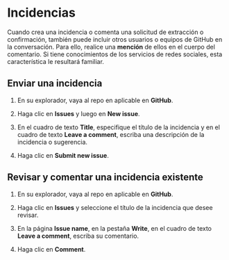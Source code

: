 ﻿# Incidencias

Cuando crea una incidencia o comenta una solicitud de extracción o confirmación, también puede incluir otros usuarios o equipos de GitHub en la conversación. Para ello, realice una **mención** de ellos en el cuerpo del comentario. Si tiene conocimientos de los servicios de redes sociales, esta característica le resultará familiar.

## Enviar una incidencia

1.	En su explorador, vaya al repo en aplicable en **GitHub**.

2.	Haga clic en **Issues** y luego en **New issue**.

3.	En el cuadro de texto **Title**, especifique el título de la incidencia y en el cuadro de texto **Leave a comment**, escriba una descripción de la incidencia o sugerencia.

4.	Haga clic en **Submit new issue**.

## Revisar y comentar una incidencia existente

1.	En su explorador, vaya al repo en aplicable en **GitHub**.

2.	Haga clic en **Issues** y seleccione el título de la incidencia que desee revisar.

3.	En la página **Issue name**, en la pestaña **Write**, en el cuadro de texto **Leave a comment**, escriba su comentario.

4.	Haga clic en **Comment**.
